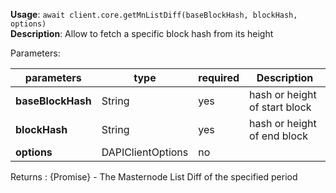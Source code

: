 **Usage**: `await client.core.getMnListDiff(baseBlockHash, blockHash, options)`  
**Description**: Allow to fetch a specific block hash from  its height

Parameters:

| parameters                | type                | required       | Description                                                                                      |
|---------------------------|---------------------|----------------| ------------------------------------------------------------------------------------------------ |
| **baseBlockHash**         | String              | yes            |  hash or height of start block |
| **blockHash**             | String              | yes            |  hash or height of end block |
| **options**               | DAPIClientOptions   | no             |  |

Returns : {Promise<object>} - The Masternode List Diff of the specified period
